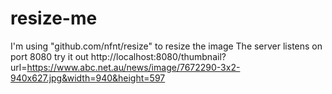 # resize-me
I'm using "github.com/nfnt/resize" to resize the image
The server listens on port 8080
try it out http://localhost:8080/thumbnail?url=https://www.abc.net.au/news/image/7672290-3x2-940x627.jpg&width=940&height=597
